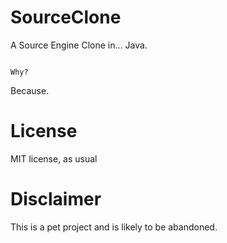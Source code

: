 # SourceClone
A Source Engine Clone in... Java.

```

Why?

```

Because.

# License

MIT license, as usual

# Disclaimer
This is a pet project and is likely to be abandoned.